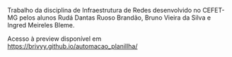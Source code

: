 Trabalho da disciplina de Infraestrutura de Redes desenvolvido no CEFET-MG pelos alunos Rudá Dantas Ruoso Brandão, Bruno Vieira da Silva e Ingred Meireles Bleme.

Acesso à preview disponível em https://brivyy.github.io/automacao_planillha/
